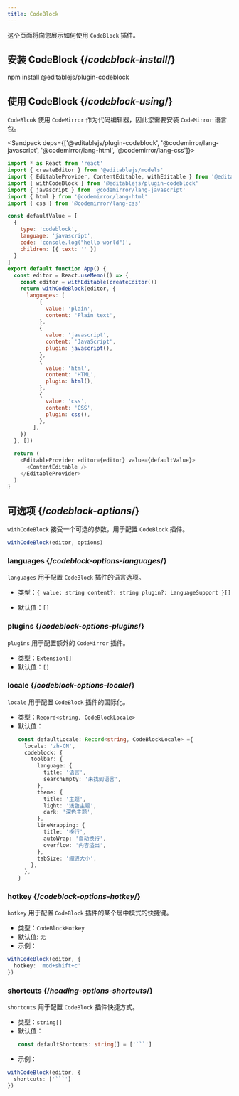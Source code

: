 ```yaml
---
title: CodeBlock
---
```


<Intro>

这个页面将向您展示如何使用 `CodeBlock` 插件。

</Intro>

## 安装 CodeBlock {/*codeblock-install*/}

<TerminalBlock>

npm install @editablejs/plugin-codeblock

</TerminalBlock>

## 使用 CodeBlock {/*codeblock-using*/}

`CodeBlcok` 使用 `CodeMirror` 作为代码编辑器，因此您需要安装 `CodeMirror` 语言包。

<Sandpack deps={['@editablejs/plugin-codeblock', '@codemirror/lang-javascript', '@codemirror/lang-html', '@codemirror/lang-css']}>

```js
import * as React from 'react'
import { createEditor } from '@editablejs/models'
import { EditableProvider, ContentEditable, withEditable } from '@editablejs/editor'
import { withCodeBlock } from '@editablejs/plugin-codeblock'
import { javascript } from '@codemirror/lang-javascript'
import { html } from '@codemirror/lang-html'
import { css } from '@codemirror/lang-css'

const defaultValue = [
  {
    type: 'codeblock',
    language: 'javascript',
    code: 'console.log("hello world")',
    children: [{ text: '' }]
  }
]
export default function App() {
  const editor = React.useMemo(() => {
    const editor = withEditable(createEditor())
    return withCodeBlock(editor, {
      languages: [
          {
            value: 'plain',
            content: 'Plain text',
          },
          {
            value: 'javascript',
            content: 'JavaScript',
            plugin: javascript(),
          },
          {
            value: 'html',
            content: 'HTML',
            plugin: html(),
          },
          {
            value: 'css',
            content: 'CSS',
            plugin: css(),
          },
        ],
    })
  }, [])

  return (
    <EditableProvider editor={editor} value={defaultValue}>
      <ContentEditable />
    </EditableProvider>
  )
}

```

</Sandpack>

## 可选项 {/*codeblock-options*/}

`withCodeBlock` 接受一个可选的参数，用于配置 `CodeBlock` 插件。

```js
withCodeBlock(editor, options)
```

### languages {/*codeblock-options-languages*/}

`languages` 用于配置 `CodeBlock` 插件的语言选项。

- 类型：`{
    value: string
    content?: string
    plugin?: LanguageSupport
  }[]`

- 默认值：`[]`

### plugins {/*codeblock-options-plugins*/}

`plugins` 用于配置额外的 `CodeMirror` 插件。

- 类型：`Extension[]`
- 默认值：`[]`

### locale {/*codeblock-options-locale*/}

`locale` 用于配置 `CodeBlock` 插件的国际化。

- 类型：`Record<string, CodeBlockLocale>`
- 默认值：
  ```ts
  const defaultLocale: Record<string, CodeBlockLocale> ={
    locale: 'zh-CN',
    codeblock: {
      toolbar: {
        language: {
          title: '语言',
          searchEmpty: '未找到语言',
        },
        theme: {
          title: '主题',
          light: '浅色主题',
          dark: '深色主题',
        },
        lineWrapping: {
          title: '换行',
          autoWrap: '自动换行',
          overflow: '内容溢出',
        },
        tabSize: '缩进大小',
      },
    },
  }
  ```

### hotkey {/*codeblock-options-hotkey*/}

`hotkey` 用于配置 `CodeBlock` 插件的某个居中模式的快捷键。

- 类型：`CodeBlockHotkey`
- 默认值: `无`
- 示例：

```ts
withCodeBlock(editor, {
  hotkey: 'mod+shift+c'
})
```
### shortcuts {/*heading-options-shortcuts*/}

`shortcuts` 用于配置 `CodeBlock` 插件快捷方式。

- 类型：`string[]`
- 默认值：
  ```ts
  const defaultShortcuts: string[] = ['```']
  ```
- 示例：

```ts
withCodeBlock(editor, {
  shortcuts: ['```']
})
```
